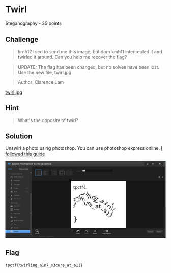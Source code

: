 # Twirl
Steganography - 35 points

## Challenge 

>krnh12 tried to send me this image, but darn kmh11 intercepted it and twirled it around. Can you help me recover the flag?

>UPDATE: The flag has been changed, but no solves have been lost. Use the new file, twirl.jpg.

>Author: Clarence Lam

[twirl.jpg](twirl.jpg)

## Hint
> What's the opposite of twirl?


## Solution
Unswirl a photo using photoshop. You can use photoshop express online. [I followed this guide](https://www.techwalla.com/articles/how-to-unscramble-a-swirled-photo)

![solve.png](solve.png)

## Flag
`tpctf{twirling_a1n7_s3cure_at_a11}`